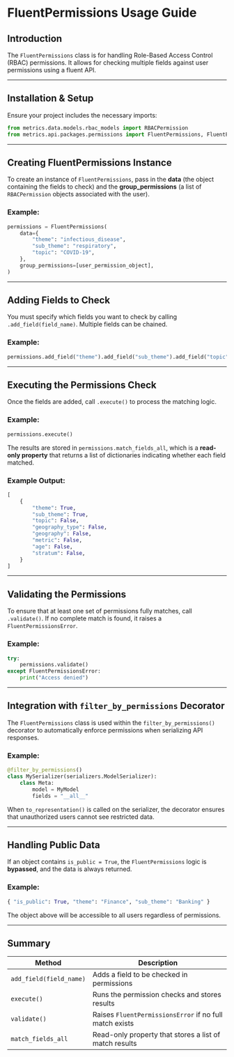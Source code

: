 # FluentPermissions Usage Guide

## Introduction

The `FluentPermissions` class is for handling Role-Based Access Control (RBAC) permissions.
It allows for checking multiple fields against user permissions using a fluent API.

---

## Installation & Setup

Ensure your project includes the necessary imports:

```python
from metrics.data.models.rbac_models import RBACPermission
from metrics.api.packages.permissions import FluentPermissions, FluentPermissionsError
```

---

## Creating FluentPermissions Instance

To create an instance of `FluentPermissions`, pass in the **data** (the object containing the fields to check) 
and the **group_permissions** (a list of `RBACPermission` objects associated with the user).

### Example:
```python
permissions = FluentPermissions(
    data={
        "theme": "infectious_disease",
        "sub_theme": "respiratory",
        "topic": "COVID-19",
    },
    group_permissions=[user_permission_object],
)
```

---

## Adding Fields to Check

You must specify which fields you want to check by calling `.add_field(field_name)`. Multiple fields can be chained.

### Example:
```python
permissions.add_field("theme").add_field("sub_theme").add_field("topic")
```

---

## Executing the Permissions Check

Once the fields are added, call `.execute()` to process the matching logic.

### Example:
```python
permissions.execute()
```

The results are stored in `permissions.match_fields_all`, which is a **read-only property** 
that returns a list of dictionaries indicating whether each field matched.

### Example Output:
```python
[
    {
        "theme": True,
        "sub_theme": True,
        "topic": False,
        "geography_type": False,
        "geography": False,
        "metric": False,
        "age": False,
        "stratum": False,
    }
]
```

---

## Validating the Permissions

To ensure that at least one set of permissions fully matches, call `.validate()`.
If no complete match is found, it raises a `FluentPermissionsError`.

### Example:
```python
try:
    permissions.validate()
except FluentPermissionsError:
    print("Access denied")
```
---

## Integration with `filter_by_permissions` Decorator

The `FluentPermissions` class is used within the `filter_by_permissions()` decorator to automatically enforce permissions when serializing API responses.

### Example:
```python
@filter_by_permissions()
class MySerializer(serializers.ModelSerializer):
    class Meta:
        model = MyModel
        fields = "__all__"
```

When `to_representation()` is called on the serializer, the decorator ensures that unauthorized users cannot see restricted data.

---

## Handling Public Data

If an object contains `is_public = True`, the `FluentPermissions` logic is **bypassed**, and the data is always returned.

### Example:
```python
{ "is_public": True, "theme": "Finance", "sub_theme": "Banking" }
```
The object above will be accessible to all users regardless of permissions.

---

## Summary

| **Method** | **Description** |
|------------|----------------|
| `add_field(field_name)` | Adds a field to be checked in permissions |
| `execute()` | Runs the permission checks and stores results |
| `validate()` | Raises `FluentPermissionsError` if no full match exists |
| `match_fields_all` | Read-only property that stores a list of match results |
